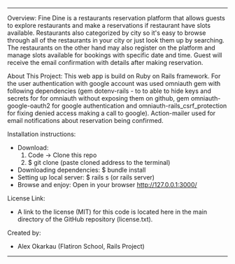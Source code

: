 ________________________________________________________________________________________________________________________

Overview:
  Fine Dine is a restaurants reservation platform that allows guests to explore restaurants and make a reservations if restaurant have slots available. Restaurants also categorized by city so it's easy to browse through all of the restaurants in your city or just look them up by searching. The restaurants on the other hand may also register on the platform and manage slots available for bookings with specific date and time. Guest will receive the email confirmation with details after making reservation.

About This Project:
  This web app is build on Ruby on Rails framework. For the user authentication with google account was used omniauth gem with following dependencies (gem dotenv-rails - to to able to hide keys and secrets for for omniauth without exposing them on github, gem omniauth-google-oauth2 for google authentication and omniauth-rails_csrf_protection for fixing denied access making a call to google). Action-mailer used for email notifications about reservation being confirmed.


Installation instructions:
  * Download:
    1) Code -> Clone this repo
    2) $ git clone (paste cloned address to the terminal)
  * Downloading dependencies:
    $ bundle install
  * Setting up local server:
    $ rails s (or rails server)
  * Browse and enjoy:
    Open in your browser http://127.0.0.1:3000/

License Link:
  * A link to the license (MIT) for this code is located here in the main directory of the GitHub repository (license.txt).

Created by:
  * Alex Okarkau (Flatiron School, Rails Project)
  ________________________________________________________________________________________________________________________
